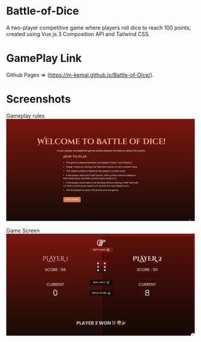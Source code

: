 # Battle-of-Dice

A two-player competitive game where players roll dice to reach 100 points, created using Vue.js 3 Composition API and Tailwind CSS.

# GamePlay Link

Github Pages => (https://m-kemal.github.io/Battle-of-Dice/).

# Screenshots

Gameplay rules
![Referance Image](/src/assets/screenshot.png)

Game Screen
![Referance Image](/src/assets/screenshot2.png)
